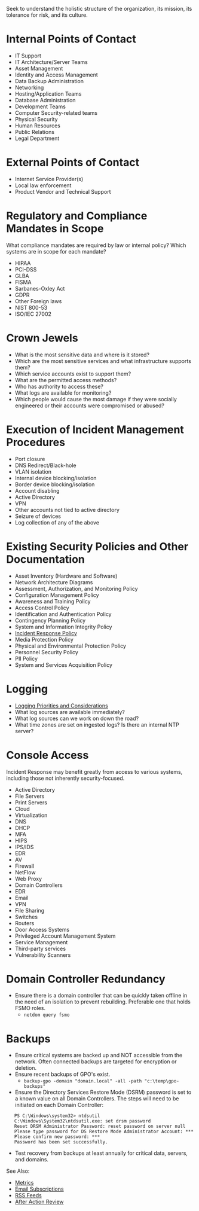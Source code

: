 Seek to understand the holistic structure of the organization, its mission, its tolerance for risk, and its culture.

# Internal Points of Contact

- IT Support
- IT Architecture/Server Teams
- Asset Management
- Identity and Access Management
- Data Backup Administration
- Networking
- Hosting/Application Teams
- Database Administration
- Development Teams
- Computer Security-related teams
- Physical Security
- Human Resources
- Public Relations
- Legal Department

# External Points of Contact

- Internet Service Provider(s)
- Local law enforcement
- Product Vendor and Technical Support

# Regulatory and Compliance Mandates in Scope

What compliance mandates are required by law or internal policy? Which systems are in scope for each mandate?

- HIPAA
- PCI-DSS
- GLBA
- FISMA
- Sarbanes-Oxley Act
- GDPR
- Other Foreign laws
- NIST 800-53
- ISO/IEC 27002

# Crown Jewels

- What is the most sensitive data and where is it stored?
- Which are the most sensitive services and what infrastructure supports them?
- Which service accounts exist to support them?
- What are the permitted access methods?
- Who has authority to access these?
- What logs are available for monitoring?
- Which people would cause the most damage if they were socially engineered or their accounts were compromised or abused?

# Execution of Incident Management Procedures

- Port closure
- DNS Redirect/Black-hole
- VLAN isolation
- Internal device blocking/isolation
- Border device blocking/isolation
- Account disabling
- Active Directory
- VPN
- Other accounts not tied to active directory
- Seizure of devices
- Log collection of any of the above

# Existing Security Policies and Other Documentation

- Asset Inventory (Hardware and Software)
- Network Architecture Diagrams
- Assessment, Authorization, and Monitoring Policy
- Configuration Management Policy
- Awareness and Training Policy
- Access Control Policy
- Identification and Authentication Policy
- Contingency Planning Policy
- System and Information Integrity Policy
- [Incident Response Policy](/Incident-Response-Policy.md)
- Media Protection Policy
- Physical and Environmental Protection Policy
- Personnel Security Policy
- PII Policy
- System and Services Acquisition Policy

# Logging

- [Logging Priorities and Considerations](/Logging.md)
- What log sources are available immediately?
- What log sources can we work on down the road?
- What time zones are set on ingested logs? Is there an internal NTP server?

# Console Access
Incident Response may benefit greatly from access to various systems, including those not inherently security-focused.

- Active Directory
- File Servers
- Print Servers
- Cloud
- Virtualization
- DNS
- DHCP
- MFA
- HIPS
- IPS/IDS
- EDR
- AV
- Firewall
- NetFlow
- Web Proxy
- Domain Controllers
- EDR
- Email
- VPN
- File Sharing
- Switches
- Routers
- Door Access Systems
- Privileged Account Management System
- Service Management
- Third-party services
- Vulnerability Scanners


# Domain Controller Redundancy
- Ensure there is a domain controller that can be quickly taken offline in the need of an isolation to prevent rebuilding. Preferable one that holds FSMO roles. 
  - ```netdom query fsmo```


# Backups
- Ensure critical systems are backed up and NOT accessible from the network. Often connected backups are targeted for encryption or deletion.
- Ensure recent backups of GPO's exist.
  - ```backup-gpo -domain "domain.local" -all -path "c:\temp\gpo-backups"```
- Ensure the Directory Services Restore Mode (DSRM) password is set to a known value on all Domain Controllers. The steps will need to be initiated on each Domain Controller:
```
   PS C:\Windows\system32> ntdsutil
   C:\Windows\System32\ntdsutil.exe: set drsm password
   Reset DRSM Administrator Password: reset password on server null
   Please type password for DS Restore Mode Administrator Account: ***
   Please confirm new password: ***
   Password has been set successfully.
```
- Test recovery from backups at least annually for critical data, servers, and domains.


See Also:
- [Metrics](/Metrics.md)
- [Email Subscriptions](/Subscriptions.md)
- [RSS Feeds](/rss.md)
- [After Action Review](/After-Action-Review.md)

